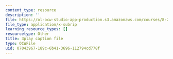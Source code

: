 ```yaml
---
content_type: resource
description: ''
file: https://ol-ocw-studio-app-production.s3.amazonaws.com/courses/8-286-the-early-universe-fall-2013/07043967189c6b413696112794cd778f_YfbXB_MSkSY.srt
file_type: application/x-subrip
learning_resource_types: []
resourcetype: Other
title: 3play caption file
type: OCWFile
uid: 07043967-189c-6b41-3696-112794cd778f
---
```

